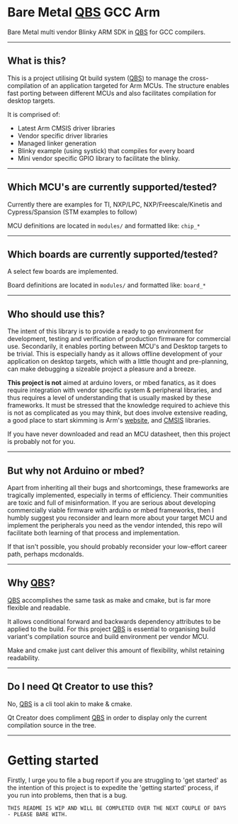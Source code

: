 # Bare Metal [QBS](http://doc.qt.io/qbs) GCC Arm

Bare Metal multi vendor Blinky ARM SDK in [QBS](http://doc.qt.io/qbs) for GCC compilers.


------------------	
## What is this?

This is a project utilising Qt build system ([QBS](http://doc.qt.io/qbs)) to manage the cross-compilation of an application targeted for Arm MCUs.  The structure enables fast porting between different MCUs and also facilitates compilation for desktop targets.

It is comprised of:

 * Latest Arm CMSIS driver libraries
 * Vendor specific driver libraries
 * Managed linker generation 
 * Blinky example (using systick) that compiles for every board
 * Mini vendor specific GPIO library to facilitate the blinky.
 
------------------	
## Which MCU's are currently supported/tested?

Currently there are examples for TI, NXP/LPC, NXP/Freescale/Kinetis and Cypress/Spansion (STM examples to follow)

MCU definitions are located in `modules/` and formatted like: `chip_*`

------------------	
## Which boards are currently supported/tested?

A select few boards are implemented.

Board definitions are located in `modules/` and formatted like: `board_*`
 
------------------	
## Who should use this?

The intent of this library is to provide a ready to go environment for development, testing and verification of production firmware for commercial use.  Secondarily, it enables porting between MCU's and Desktop targets to be trivial.  This is especially handy as it allows offline development of your application on desktop targets, which with a little thought and pre-planning, can make debugging a sizeable project a pleasure and a breeze.

**This project is not** aimed at arduino lovers, or mbed fanatics, as it does require integration with vendor specific system & peripheral libraries, and thus requires a level of understanding that is usually masked by these frameworks.  It must be stressed that the knowledge required to achieve this is not as complicated as you may think, but does involve extensive reading, a good place to start skimming is Arm's [website](http://arm-software.github.io/CMSIS_5/General/html/index.html), and [CMSIS](https://github.com/ARM-software/CMSIS_5) libraries.

If you have never downloaded and read an MCU datasheet, then this project is probably not for you.

------------------	
## But why not Arduino or mbed?

Apart from inheriting all their bugs and shortcomings, these frameworks are tragically implemented, especially in terms of efficiency.  Their communities are toxic and full of misinformation.  If you are serious about developing commercially viable firmware with arduino or mbed frameworks, then I humbly suggest you reconsider and learn more about your target MCU and implement the peripherals you need as the vendor intended, this repo will facilitate both learning of that process and implementation.  

If that isn't possible, you should probably reconsider your low-effort career path, perhaps mcdonalds.

------------------	
## Why [QBS](http://doc.qt.io/qbs)?

[QBS](http://doc.qt.io/qbs) accomplishes the same task as make and cmake, but is far more flexible and readable.

It allows conditional forward and backwards dependency attributes to be applied to the build.  For this project [QBS](http://doc.qt.io/qbs) is essential to organising build variant's compilation source and build environment per vendor MCU.  

Make and cmake just cant deliver this amount of flexibility, whilst retaining readability.

------------------	
## Do I need Qt Creator to use this?

No, [QBS](http://doc.qt.io/qbs) is a cli tool akin to make & cmake.  

Qt Creator does compliment [QBS](http://doc.qt.io/qbs) in order to display only the current compilation source in the tree.

------------------	
# Getting started

Firstly, I urge you to file a bug report if you are struggling to 'get started' as the intention of this project is to expedite the 'getting started' process, if you run into problems, then that is a bug.

`THIS README IS WIP AND WILL BE COMPLETED OVER THE NEXT COUPLE OF DAYS - PLEASE BARE WITH.`